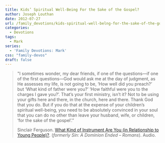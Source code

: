 ```yaml
---
title: Kids’ Spiritual Well-Being For the Sake of the Gospel?
author: Joseph Louthan
date: 2012-07-27
url: /family_devotions/kids-spiritual-well-belng-for-the-sake-of-the-gospel/
categories:
  - Devotions
tags:
  - Mark
series:
  - 'Family Devotions: Mark'
css: "family-devos"
draft: false
---
```

> "I sometimes wonder, my dear friends, if one of the questions—if one of the first questions—God would ask me at the day of judgment, as He assesses my life, is not going to be, ‘How well did you preach?’ but ‘What kind of father were you?’ ‘How faithful were you to the charges I gave you?’. That’s your first ministry, isn’t it? Not to be using your gifts here and there, in the church, here and there. Thank God that you do. But if you do that at the expense of your children’s spiritual well-being, you need to be absolutely convinced in your soul that you can do no other than leave your husband, wife, or children, ‘for the sake of the gospel’.”
>
> Sinclair Ferguson. [What Kind of Instrument Are You (in Relationship to Young People)?](http://www.sermonaudio.com/playpopup.asp?SID=3912953483). (_formerly Sin: A Dominion Ended &#8211; Romans_). Audio.

